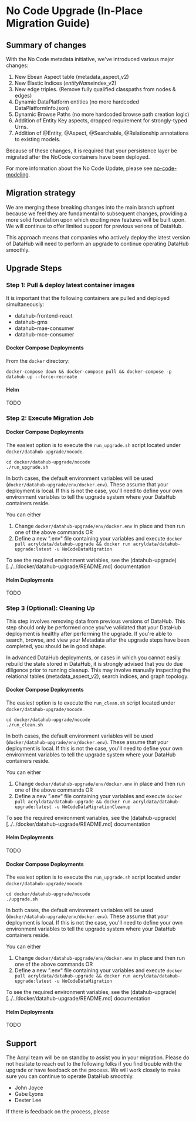 # No Code Upgrade (In-Place Migration Guide)

## Summary of changes

With the No Code metadata initiative, we've introduced various major changes:

1. New Ebean Aspect table (metadata_aspect_v2)
2. New Elastic Indices (*entityName*index_v2)
3. New edge triples. (Remove fully qualified classpaths from nodes & edges)
4. Dynamic DataPlatform entities (no more hardcoded DataPlatformInfo.json)
5. Dynamic Browse Paths (no more hardcoded browse path creation logic)
6. Addition of Entity Key aspects, dropped requirement for strongly-typed Urns. 
7. Addition of @Entity, @Aspect, @Searchable, @Relationship annotations to existing models. 

Because of these changes, it is required that your persistence layer be migrated after the NoCode containers have been deployed.

For more information about the No Code Update, please see [no-code-modeling](./no-code-modeling.md). 

## Migration strategy

We are merging these breaking changes into the main branch upfront because we feel they are fundamental to subsequent changes,
providing a more solid foundation upon which exciting new features will be built upon. We will continue to offer limited support for
previous verions of DataHub.

This approach means that companies who actively deploy the latest version of DataHub will need to perform an upgrade to continue
operating DataHub smoothly.

## Upgrade Steps

### Step 1: Pull & deploy latest container images 

It is important that the following containers are pulled and deployed simultaneously:

- datahub-frontend-react
- datahub-gms
- datahub-mae-consumer
- datahub-mce-consumer

#### Docker Compose Deployments

From the `docker` directory: 

```aidl
docker-compose down && docker-compose pull && docker-compose -p datahub up --force-recreate
```

#### Helm

TODO

### Step 2: Execute Migration Job

#### Docker Compose Deployments

The easiest option is to execute the `run_upgrade.sh` script located under `docker/datahub-upgrade/nocode`. 

```
cd docker/datahub-upgrade/nocode
./run_upgrade.sh
```

In both cases, the default environment variables will be used (`docker/datahub-upgrade/env/docker.env`). These 
assume that your deployment is local. If this is not the case, you'll need to define your own environment variables to tell the 
upgrade system where your DataHub containers reside. 

You can either 

1. Change `docker/datahub-upgrade/env/docker.env` in place and then run one of the above commands OR
2. Define a new ".env" file containing your variables and execute `docker pull acryldata/datahub-upgrade && docker run acryldata/datahub-upgrade:latest -u NoCodeDataMigration`

To see the required environment variables, see the (datahub-upgrade)[../../docker/datahub-upgrade/README.md] documentation


#### Helm Deployments

TODO

### Step 3 (Optional): Cleaning Up

This step involves removing data from previous versions of DataHub. This step should only be performed once
you've validated that your DataHub deployment is healthy after performing the upgrade. If you're able to search, browse,
and view your Metadata after the upgrade steps have been completed, you should be in good shape. 

In advanced DataHub deployments, or cases in which you cannot easily rebuild the state stored in DataHub, it is strongly advised 
that you do due diligence prior to running cleanup. This may involve manually inspecting the relational tables (metadata_aspect_v2), 
search indices, and graph topology.

#### Docker Compose Deployments

The easiest option is to execute the `run_clean.sh` script located under `docker/datahub-upgrade/nocode`.

```
cd docker/datahub-upgrade/nocode
./run_clean.sh
```

In both cases, the default environment variables will be used (`docker/datahub-upgrade/env/docker.env`). These
assume that your deployment is local. If this is not the case, you'll need to define your own environment variables to tell the
upgrade system where your DataHub containers reside.

You can either

1. Change `docker/datahub-upgrade/env/docker.env` in place and then run one of the above commands OR
2. Define a new ".env" file containing your variables and execute 
   `docker pull acryldata/datahub-upgrade && docker run acryldata/datahub-upgrade:latest -u NoCodeDataMigrationCleanup`

To see the required environment variables, see the (datahub-upgrade)[../../docker/datahub-upgrade/README.md] documentation


#### Helm Deployments

TODO

#### Docker Compose Deployments

The easiest option is to execute the `run_upgrade.sh` script located under `docker/datahub-upgrade/nocode`.

```
cd docker/datahub-upgrade/nocode
./upgrade.sh
```

In both cases, the default environment variables will be used (`docker/datahub-upgrade/env/docker.env`). These
assume that your deployment is local. If this is not the case, you'll need to define your own environment variables to tell the
upgrade system where your DataHub containers reside.

You can either

1. Change `docker/datahub-upgrade/env/docker.env` in place and then run one of the above commands OR
2. Define a new ".env" file containing your variables and execute `docker pull acryldata/datahub-upgrade && docker run acryldata/datahub-upgrade:latest -u NoCodeDataMigration`

To see the required environment variables, see the (datahub-upgrade)[../../docker/datahub-upgrade/README.md] documentation


#### Helm Deployments

TODO

## Support 

The Acryl team will be on standby to assist you in your migration. Please do not hesitate to reach out to the following folks if you find trouble with the upgrade
or have feedback on the process. We will work closely to make sure you can continue to operate DataHub smoothly. 

- John Joyce
- Gabe Lyons
- Dexter Lee

If there is feedback on the process, please 